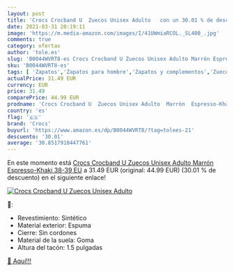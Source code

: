 ```yaml
---
layout: post
title: 'Crocs Crocband U  Zuecos Unisex Adulto   con un 30.01 % de descuento'
date: 2021-03-31 20:19:11
image: 'https://m.media-amazon.com/images/I/41UWmiaRCOL._SL400_.jpg'
comments: true
category: ofertas
author: 'tole.es'
slug: 'B0044WVRT8-es Crocs Crocband U Zuecos Unisex Adulto Marrón Espresso-...'
sku: 'B0044WVRT8-es'
tags: [ 'Zapatos','Zapatos para hombre','Zapatos y complementos','Zuecos y mules para hombre','crocs','zuecos', ]
actualPrice: 31.49 EUR
currency: EUR
price: 31.49
comparePrice: 44.99 EUR
prodname: 'Crocs Crocband U  Zuecos Unisex Adulto  Marrón  Espresso-Khaki   38-39 EU'
country: 'es'
flag: '🇪🇸'
brand: 'Crocs'
buyurl: 'https://www.amazon.es/dp/B0044WVRT8/?tag=tolees-21'
descuento: '30.01'
average: '30.8517910447761'
---
```


En este momento está [Crocs Crocband U  Zuecos Unisex Adulto  Marrón  Espresso-Khaki   38-39 EU](https://www.amazon.es/dp/B0044WVRT8/?tag=tolees-21) a 31.49 EUR (original: 44.99 EUR) (30.01 %  de descuento) en el siguiente enlace!

[![Crocs Crocband U  Zuecos Unisex Adulto  ](https://m.media-amazon.com/images/I/41UWmiaRCOL._SL400_.jpg)](https://www.amazon.es/dp/B0044WVRT8/?tag=tolees-21)

🔎:

- Revestimiento: Sintético
- Material exterior: Espuma
- Cierre: Sin cordones
- Material de la suela: Goma
- Altura del tacón: 1.5 pulgadas

[🛒 Aquí!!!](https://www.amazon.es/dp/B0044WVRT8/?tag=tolees-21)
